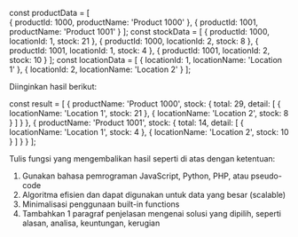 const productData = [<br>
    {
        productId: 1000,
        productName: 'Product 1000'
    },
    {
        productId: 1001,
        productName: 'Product 1001'
    }
];
const stockData = [
    {
        productId: 1000,
        locationId: 1,
        stock: 21
    },
    {
        productId: 1000,
        locationId: 2,
        stock: 8
    },
    {
        productId: 1001,
        locationId: 1,
        stock: 4
    },
    {
        productId: 1001,
        locationId: 2,
        stock: 10
    }
];
const locationData = [
    {
        locationId: 1,
        locationName: 'Location 1'
    },
    {
        locationId: 2,
        locationName: 'Location 2'
    }
];

Diinginkan hasil berikut:

const result = [
    {
        productName: 'Product 1000',
        stock: {
            total: 29,
            detail: [
                {
                    locationName: 'Location 1',
                    stock: 21
                },
                {
                    locationName: 'Location 2',
                    stock: 8
                }
            ]
        }
    },
    {
        productName: 'Product 1001',
        stock: {
            total: 14,
            detail: [
                {
                    locationName: 'Location 1',
                    stock: 4
                },
                {
                    locationName: 'Location 2',
                    stock: 10
                }
            ]
        }
    }
];

Tulis fungsi yang mengembalikan hasil seperti di atas dengan ketentuan:
1. Gunakan bahasa pemrograman JavaScript, Python, PHP, atau pseudo-code
2. Algoritma efisien dan dapat digunakan untuk data yang besar (scalable)
3. Minimalisasi penggunaan built-in functions
4. Tambahkan 1 paragraf penjelasan mengenai solusi yang dipilih, seperti alasan, analisa, keuntungan, kerugian